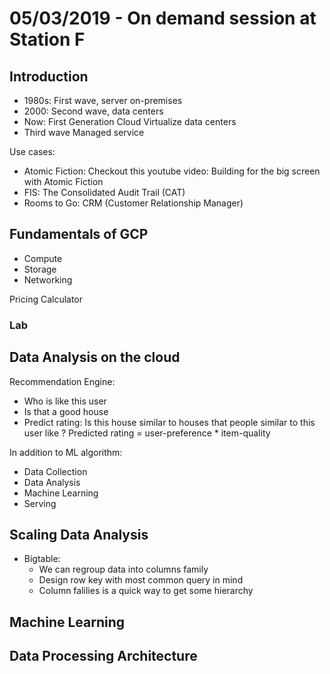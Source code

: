 # 05/03/2019 - On demand session at Station F

## Introduction

- 1980s: First wave, server on-premises
- 2000: Second wave, data centers
- Now: First Generation Cloud Virtualize data centers
- Third wave Managed service

Use cases:

- Atomic Fiction: Checkout this youtube video: Building for the big screen with Atomic Fiction
- FIS: The Consolidated Audit Trail (CAT)
- Rooms to Go: CRM (Customer Relationship Manager)

## Fundamentals of GCP

- Compute
- Storage
- Networking

Pricing Calculator

### Lab

## Data Analysis on the cloud

Recommendation Engine:

- Who is like this user
- Is that a good house
- Predict rating: Is this house similar to houses that people similar to this user like ? Predicted rating = user-preference \* item-quality

In addition to ML algorithm:

- Data Collection
- Data Analysis
- Machine Learning
- Serving

## Scaling Data Analysis

- Bigtable:
  - We can regroup data into columns family
  - Design row key with most common query in mind
  - Column falilies is a quick way to get some hierarchy

## Machine Learning

## Data Processing Architecture
